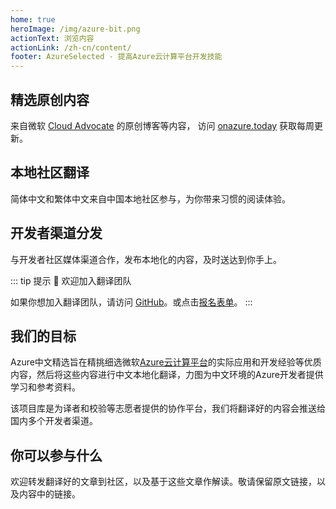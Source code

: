 ```yaml
---
home: true
heroImage: /img/azure-bit.png
actionText: 浏览内容
actionLink: /zh-cn/content/
footer: AzureSelected - 提高Azure云计算平台开发技能
---
```


<div class="features">
  <div class="feature">
    <h2>精选原创内容</h2>
    <p>来自微软 <a href="https://developer.microsoft.com/advocates/?WT.mc_id=azureselected-content-xinglzhu">Cloud Advocate</a> 的原创博客等内容， 访问 <a href="https://onazure.today">onazure.today</a> 获取每周更新。</p>
  </div>
  <div class="feature">
    <h2>本地社区翻译</h2>
    <p>简体中文和繁体中文来自中国本地社区参与，为你带来习惯的阅读体验。</p>
  </div>
  <div class="feature">
    <h2>开发者渠道分发</h2>
    <p>与开发者社区媒体渠道合作，发布本地化的内容，及时送达到你手上。</p>
  </div>
</div>

::: tip 提示
:tada: 欢迎加入翻译团队

如果你想加入翻译团队，请访问 [GitHub](https://github.com/azureselected/azureselected)。或点击[报名表单](https://wj.qq.com/s2/5227985/7213/)。
:::

## 我们的目标

Azure中文精选旨在精挑细选微软[Azure云计算平台](https://azure.microsoft.com/?WT.mc_id=azureselected-content-xinglzhu)的实际应用和开发经验等优质内容，然后将这些内容进行中文本地化翻译，力图为中文环境的Azure开发者提供学习和参考资料。

该项目库是为译者和校验等志愿者提供的协作平台，我们将翻译好的内容会推送给国内多个开发者渠道。

## 你可以参与什么

欢迎转发翻译好的文章到社区，以及基于这些文章作解读。敬请保留原文链接，以及内容中的链接。